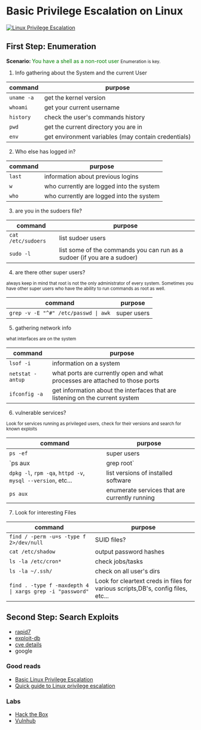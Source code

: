 # Basic Privilege Escalation on Linux

[![Linux Privilege Escalation](https://img.youtube.com/vi/oYHAi0cgur4/0.jpg)](https://www.youtube.com/watch?v=oYHAi0cgur4 "Linux Privilege Escalation")

## First Step: Enumeration

<b>Scenario: </b>
<span style="color: green;"> You have a shell as a non-root user</span>
<small>
Enumeration is key.
</small>

1. Info gathering about the System and the current User

|        command         |                        purpose                        |
| ---------------------- | ----------------------------------------------------- |
|        `uname -a`      |   get the kernel version                              | 
|        `whoami`        |   get your current username                           |
|        `history`       |   check the user's commands history                   | 
|        `pwd`           |   get the current directory you are in                |
|        `env`           |   get environment variables (may contain credentials) | 

2. Who else has logged in?

|       command        |       purpose        |
| -------------------- | -------------------- |
|        `last`        |  information about previous logins          |
|        `w`           |  who currently are logged into the system   |
|        `who`         |  who currently are logged into the system   |

3. are you in the sudoers file?

|         command        |       purpose        |
| ---------------------- | -------------------- | 
|     `cat /etc/sudoers` | list sudoer users   |
|     `sudo -l`          | list some of the commands you can run as a sudoer (if you are a sudoer) |

4. are there other super users?  
<small>
always keep in mind that root is not the only administrator of every system. Sometimes you have other super users 
who have the ability to run commands as root as well.
</small>

|                 command                 |       purpose        |
| --------------------------------------- | -------------------- |
|   `grep -v -E "^#" /etc/passwd \| awk`   |     super users      |

5. gathering network info  
<small> 
what interfaces are on the system
</small>

|         command        |       purpose        |
| ---------------------- | -------------------- |
|     `lsof -i`          | information on a system                                                        |
|     `netstat -antup`   | what ports are currently open and what processes are attached to those ports   |
|     `ifconfig -a`      | get information about the interfaces that are listening on the current system  |

6. vulnerable services?  
<small>
Look for services running as privileged users, check for their versions and search for known exploits
</small>

|         command        |       purpose        |
| ---------------------- | -------------------- |
|   `ps -ef`             |  super users   |
|   `ps aux | grep root` |  same as 'ps aux' but as root |
|   `dpkg -l`, `rpm -qa`, `httpd -v`, `mysql --version`, etc...  |  list versions of installed software   |
|   `ps aux`             |  enumerate services that are currently running |

7. Look for interesting Files

|                  command                      |          purpose          |
| --------------------------------------------- | ------------------------- |
|   `find / -perm -u=s -type f 2>/dev/null`     |  SUID files?              |
|   `cat /etc/shadow`                           |  output password hashes   |
|   `ls -la /etc/cron*`                         |  check jobs/tasks         |
|   `ls -la ~/.ssh/`                            |  check on all user's dirs |
|   `find . -type f -maxdepth 4 \| xargs grep -i "password"` | Look for cleartext creds in files for various scripts,DB's, config files, etc... |

## Second Step: Search Exploits

- [rapid7](https://www.rapid7.com/db/)
- [exploit-db](https://www.exploit-db.com)
- [cve details](https://www.cvedetails.com)
- google

### Good reads

- [Basic Linux Privilege Escalation](https://blog.g0tmi1k.com/2011/08/basic-linux-privilege-escalation/)
- [Quick guide to Linux privilege escalation](https://insidetrust.blogspot.com/2011/04/quick-guide-to-linux-privilege.html)

### Labs

- [Hack the Box](www.hackthebox.eu)
- [Vulnhub](www.vulnhub.com)

